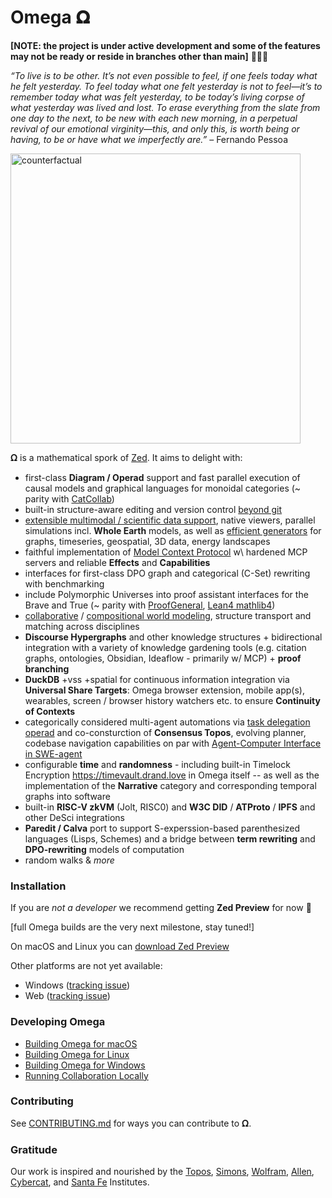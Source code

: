 # Omega 𝛀
**[NOTE: the project is under active development and some of the features may not be ready or reside in branches other than main]** 🚩🚩🚩

_“To live is to be other. It’s not even possible to feel, if one feels today what he felt yesterday. To feel today what one felt yesterday is not to feel—it’s to remember today what was felt yesterday, to be today’s living corpse of what yesterday was lived and lost. To erase everything from the slate from one day to the next, to be new with each new morning, in a perpetual revival of our emotional virginity—this, and only this, is worth being or having, to be or have what we imperfectly are.”_  – Fernando Pessoa

<img width="464" alt="counterfactual" src="https://github.com/user-attachments/assets/669e7ccf-3447-40fa-ba8b-f5a8c84cd065" />

𝛀 is a mathematical spork of [Zed](https://zed.dev). It aims to delight with:

- first-class **Diagram / Operad** support and fast parallel execution of causal models and graphical languages for monoidal categories (~ parity with [CatCollab](https://topos.institute/blog/2024-10-02-introducing-catcolab/))
- built-in structure-aware editing and version control [beyond git](https://topos.institute/blog/2024-11-13-structure-aware-version-control-via-observational-bridge-types/)
- [extensible multimodal / scientific data support](https://rerun.io/blog/graphs), native viewers, parallel simulations incl. **Whole Earth** models, as well as [efficient generators](https://github.com/Microsoft/TRELLIS) for graphs, timeseries, geospatial, 3D data, energy landscapes
- faithful implementation of [Model Context Protocol](https://spec.modelcontextprotocol.io/specification/architecture/) w\ hardened MCP servers and reliable **Effects** and **Capabilities**
- interfaces for first-class DPO graph and categorical (C-Set) rewriting with benchmarking
- include Polymorphic Universes into proof assistant interfaces for the Brave and True (~ parity with [ProofGeneral](https://proofgeneral.github.io), [Lean4 mathlib4](https://github.com/leanprover-community/mathlib4))
- [collaborative](https://topos.institute/blog/2024-10-31-declarative-models-and-collaborative-modeling/) / [compositional world modeling](https://topos.institute/blog/2023-06-15-compositional-world-modeling/), structure transport and matching across disciplines
- **Discourse Hypergraphs** and other knowledge structures + bidirectional integration with a variety of knowledge gardening tools (e.g. citation graphs, ontologies, Obsidian, Ideaflow - primarily w/ MCP) + **proof branching**
- **DuckDB** +vss +spatial for continuous information integration via **Universal Share Targets**: Omega browser extension, mobile app(s), wearables, screen / browser history watchers etc. to ensure **Continuity of Contexts**
- categorically considered multi-agent automations via [task delegation operad](https://arxiv.org/abs/2410.08373v1) and co-consturction of **Consensus Topos**, evolving planner, codebase navigation capabilities on par with [Agent-Computer Interface in SWE-agent](https://arxiv.org/abs/2405.15793)
- configurable **time** and **randomness** - including built-in Timelock Encryption https://timevault.drand.love in Omega itself -- as well as the implementation of the **Narrative** category and corresponding temporal graphs into software
- built-in **RISC-V zkVM** (Jolt, RISC0) and **W3C DID** / **ATProto** / **IPFS** and other DeSci integrations
- **Paredit / Calva** port to support S-experssion-based parenthesized languages (Lisps, Schemes) and a bridge between **term rewriting** and **DPO-rewriting** models of computation
- random walks & *more*

### Installation
If you are _not a developer_ we recommend getting **Zed Preview** for now 🚧

[full Omega builds are the very next milestone, stay tuned!]

On macOS and Linux you can [download Zed Preview](https://zed.dev/releases/preview)

Other platforms are not yet available:

- Windows ([tracking issue](https://github.com/zed-industries/zed/issues/5394))
- Web ([tracking issue](https://github.com/zed-industries/zed/issues/5396))

### Developing Omega

- [Building Omega for macOS](./docs/src/development/macos.md)
- [Building Omega for Linux](./docs/src/development/linux.md)
- [Building Omega for Windows](./docs/src/development/windows.md)
- [Running Collaboration Locally](./docs/src/development/local-collaboration.md)

### Contributing

See [CONTRIBUTING.md](./CONTRIBUTING.md) for ways you can contribute to 𝛀.

### Gratitude
Our work is inspired and nourished by the [Topos](https://topos.site), [Simons](https://simons.berkeley.edu/homepage), [Wolfram](https://wolframinstitute.org/research), [Allen](https://alleninstitute.org), [Cybercat](https://cybercat.institute), and [Santa Fe](https://www.santafe.edu/research/overview) Institutes.
